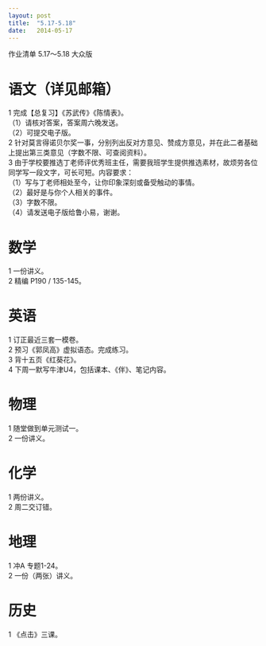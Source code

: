 ```yaml
---
layout: post
title:  "5.17-5.18"
date:   2014-05-17
---
```

作业清单 5.17～5.18 大众版

语文（详见邮箱）
====
1 完成【总复习】《苏武传》《陈情表》。  
（1）请核对答案，答案周六晚发送。  
（2）可提交电子版。  
2 针对莫言得诺贝尔奖一事，分别列出反对方意见、赞成方意见，并在此二者基础上提出第三类意见（字数不限、可查阅资料）。  
3 由于学校要推选丁老师评优秀班主任，需要我班学生提供推选素材，故烦劳各位同学写一段文字，可长可短。内容要求：  
（1）写与丁老师相处至今，让你印象深刻或备受触动的事情。  
（2）最好是与你个人相关的事件。  
（3）字数不限。  
（4）请发送电子版给鲁小易，谢谢。  

数学
====
1 一份讲义。  
2 精编 P190 / 135-145。  

英语
====
1 订正最近三套一模卷。  
2 预习《郭凤高》虚拟语态。完成练习。  
3 背十五页《红葵花》。  
4 下周一默写牛津U4，包括课本、《伴》、笔记内容。  

物理
====
1 随堂做到单元测试一。  
2 一份讲义。  

化学
====
1 两份讲义。  
2 周二交订错。  

地理
====
1 冲A 专题1-24。  
2 一份（两张）讲义。  

历史
====
1 《点击》三课。  
